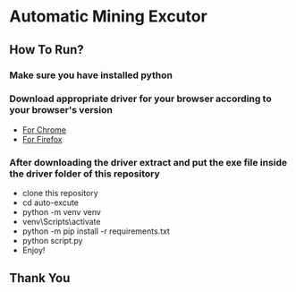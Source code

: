 # Automatic Mining Excutor

## How To Run?

### Make sure you have installed python

### Download appropriate driver for your browser according to your browser's version

- [For Chrome](https://chromedriver.chromium.org/downloads)
- [For Firefox](https://github.com/mozilla/geckodriver/releases)

### After downloading the driver extract and put the exe file inside the driver folder of this repository

- clone this repository
- cd auto-excute
- python -m venv venv
- venv\Scripts\activate
- python -m pip install -r requirements.txt
- python script.py
- Enjoy!

## Thank You
